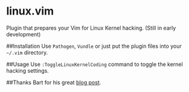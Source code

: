 # linux.vim

Plugin that prepares your Vim for Linux Kernel hacking. (Still in early development)


##Installation
Use `Pathogen`, `Vundle` or just put the plugin files into your `~/.vim` directory.


##Usage
Use `:ToggleLinuxKernelCoding` command to toggle the kernel hacking settings.


##Thanks
Bart for his great [blog post][blog_ref].



[blog_ref]:http://www.jukie.net/bart/blog/vim-and-linux-coding-style
